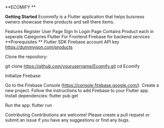 **ECOMIFY **

**Getting Started**
Ecommify is a Flutter application that helps buisness owners showcase there products and sell there items.

Features
Register User Page
Sign In Login Page
Contains Product each in seperate Categories
Flutter For Frontend
Firebase for backend services
**Prerequisites
**
Flutter SDK
Firebase account
API key https://dummyjson.com/products

Clone the repository:

git clone https://github.com/yourusername/Ecomify.git 
cd Ecomify

Initialize Firebase:

Go to the Firebase Console (https://console.firebase.google.com/).
Create a new project.
Follow the instructions to add Firebase to your Flutter app.
Install dependencies: flutter pub get

Run the app: flutter run

Contributing
Contributions are welcome! Please create a pull request or submit an issue if you have any suggestions or find any bugs.

